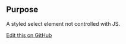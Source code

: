 ## Purpose

A styled select element not controlled with JS.

[Edit this on GitHub](https://github.com/wellcomecollection/wellcomecollection.org/edit/master/common/views/components/SelectUncontrolled/README.md)
